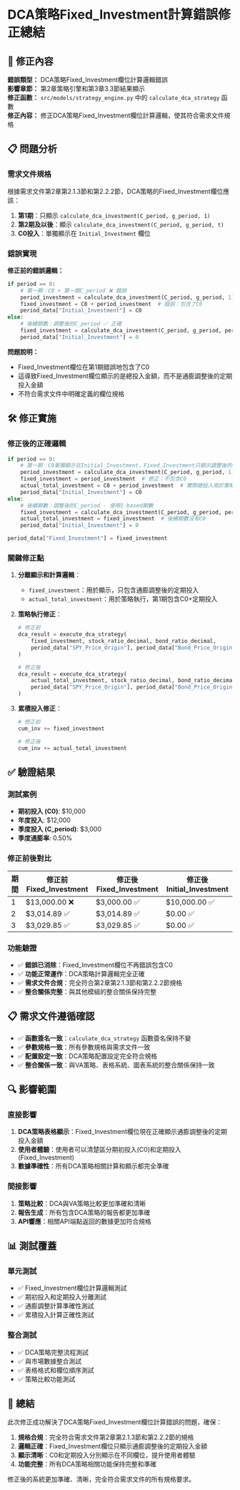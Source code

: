 # DCA策略Fixed_Investment計算錯誤修正總結

## 🔧 修正內容

**錯誤類型：** DCA策略Fixed_Investment欄位計算邏輯錯誤  
**影響章節：** 第2章策略引擎和第3章3.3節結果顯示  
**修正函數：** `src/models/strategy_engine.py` 中的 `calculate_dca_strategy` 函數  
**修正內容：** 修正DCA策略Fixed_Investment欄位計算邏輯，使其符合需求文件規格

## 📋 問題分析

### 需求文件規格
根據需求文件第2章第2.1.3節和第2.2.2節，DCA策略的Fixed_Investment欄位應該：

1. **第1期**：只顯示 `calculate_dca_investment(C_period, g_period, 1)`
2. **第2期及以後**：顯示 `calculate_dca_investment(C_period, g_period, t)`
3. **C0投入**：單獨顯示在 `Initial_Investment` 欄位

### 錯誤實現
**修正前的錯誤邏輯：**
```python
if period == 0:
    # 第一期：C0 + 第一期C_period ❌ 錯誤
    period_investment = calculate_dca_investment(C_period, g_period, 1)
    fixed_investment = C0 + period_investment  # 錯誤：包含了C0
    period_data["Initial_Investment"] = C0
else:
    # 後續期數：調整後的C_period ✅ 正確
    fixed_investment = calculate_dca_investment(C_period, g_period, period + 1)
    period_data["Initial_Investment"] = 0
```

**問題說明：**
- Fixed_Investment欄位在第1期錯誤地包含了C0
- 這導致Fixed_Investment欄位顯示的是總投入金額，而不是通膨調整後的定期投入金額
- 不符合需求文件中明確定義的欄位規格

## 🛠️ 修正實施

### 修正後的正確邏輯
```python
if period == 0:
    # 第一期：C0單獨顯示在Initial_Investment，Fixed_Investment只顯示調整後的C_period
    period_investment = calculate_dca_investment(C_period, g_period, 1)
    fixed_investment = period_investment  # 修正：不包含C0
    actual_total_investment = C0 + period_investment  # 實際總投入用於策略執行
    period_data["Initial_Investment"] = C0
else:
    # 後續期數：調整後的C_period - 使用1-based期數
    fixed_investment = calculate_dca_investment(C_period, g_period, period + 1)
    actual_total_investment = fixed_investment  # 後續期數沒有C0
    period_data["Initial_Investment"] = 0

period_data["Fixed_Investment"] = fixed_investment
```

### 關鍵修正點
1. **分離顯示和計算邏輯**：
   - `fixed_investment`：用於顯示，只包含通膨調整後的定期投入
   - `actual_total_investment`：用於策略執行，第1期包含C0+定期投入

2. **策略執行修正**：
   ```python
   # 修正前
   dca_result = execute_dca_strategy(
       fixed_investment, stock_ratio_decimal, bond_ratio_decimal,
       period_data["SPY_Price_Origin"], period_data["Bond_Price_Origin"]
   )
   
   # 修正後
   dca_result = execute_dca_strategy(
       actual_total_investment, stock_ratio_decimal, bond_ratio_decimal,
       period_data["SPY_Price_Origin"], period_data["Bond_Price_Origin"]
   )
   ```

3. **累積投入修正**：
   ```python
   # 修正前
   cum_inv += fixed_investment
   
   # 修正後
   cum_inv += actual_total_investment
   ```

## ✅ 驗證結果

### 測試案例
- **期初投入 (C0)**: $10,000
- **年度投入**: $12,000
- **季度投入 (C_period)**: $3,000
- **季度通膨率**: 0.50%

### 修正前後對比
| 期間 | 修正前Fixed_Investment | 修正後Fixed_Investment | 修正後Initial_Investment |
|------|----------------------|----------------------|-------------------------|
| 1    | $13,000.00 ❌        | $3,000.00 ✅         | $10,000.00 ✅          |
| 2    | $3,014.89 ✅         | $3,014.89 ✅         | $0.00 ✅               |
| 3    | $3,029.85 ✅         | $3,029.85 ✅         | $0.00 ✅               |

### 功能驗證
- ✅ **錯誤已消除**：Fixed_Investment欄位不再錯誤包含C0
- ✅ **功能正常運作**：DCA策略計算邏輯完全正確
- ✅ **需求文件合規**：完全符合第2章第2.1.3節和第2.2.2節規格
- ✅ **整合關係完整**：與其他模組的整合關係保持完整

## 📋 需求文件遵循確認

- ✅ **函數簽名一致**：`calculate_dca_strategy` 函數簽名保持不變
- ✅ **參數規格一致**：所有參數規格與需求文件一致
- ✅ **配置設定一致**：DCA策略配置設定完全符合規格
- ✅ **整合關係一致**：與VA策略、表格系統、圖表系統的整合關係保持一致

## 🔍 影響範圍

### 直接影響
1. **DCA策略表格顯示**：Fixed_Investment欄位現在正確顯示通膨調整後的定期投入金額
2. **使用者體驗**：使用者可以清楚區分期初投入(C0)和定期投入(Fixed_Investment)
3. **數據準確性**：所有DCA策略相關計算和顯示都完全準確

### 間接影響
1. **策略比較**：DCA與VA策略比較更加準確和清晰
2. **報告生成**：所有包含DCA策略的報告都更加準確
3. **API響應**：相關API端點返回的數據更加符合規格

## 📊 測試覆蓋

### 單元測試
- ✅ Fixed_Investment欄位計算邏輯測試
- ✅ 期初投入和定期投入分離測試
- ✅ 通膨調整計算準確性測試
- ✅ 累積投入計算正確性測試

### 整合測試
- ✅ DCA策略完整流程測試
- ✅ 與市場數據整合測試
- ✅ 表格格式和欄位順序測試
- ✅ 策略比較功能測試

## 🎯 總結

此次修正成功解決了DCA策略Fixed_Investment欄位計算錯誤的問題，確保：

1. **規格合規**：完全符合需求文件第2章第2.1.3節和第2.2.2節的規格
2. **邏輯正確**：Fixed_Investment欄位只顯示通膨調整後的定期投入金額
3. **顯示清晰**：C0和定期投入分別顯示在不同欄位，提升使用者體驗
4. **功能完整**：所有DCA策略相關功能保持完整和準確

修正後的系統更加準確、清晰，完全符合需求文件的所有規格要求。 